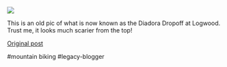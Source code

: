 <!--
date: '2007-03-28'
published: true
slug: 2007-03-maelstrom-trail-at-logwood-bike-haven
time_to_read: 5
title: The Maelstrom trail at Logwood Bike Haven
-->

![](http://www.cultcycling.co.za/Portals/12/images/MaelVertCrash.JPG)  
  
  
This is an old pic of what is now known as the Diadora Dropoff at Logwood. Trust me, it looks much scarier from the top!

[Original post](https://ysfk.blogspot.com/2007/03/maelstrom-trail-at-logwood-bike-haven.html)

#mountain biking #legacy-blogger 